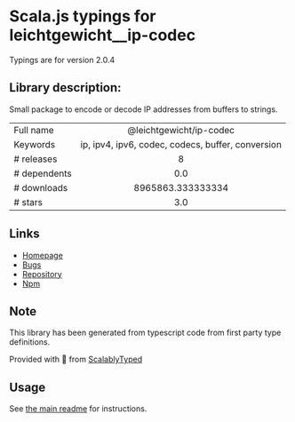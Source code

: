 
# Scala.js typings for leichtgewicht__ip-codec

Typings are for version 2.0.4

## Library description:
Small package to encode or decode IP addresses from buffers to strings.

|                    |                 |
| ------------------ | :-------------: |
| Full name          | @leichtgewicht/ip-codec |
| Keywords           | ip, ipv4, ipv6, codec, codecs, buffer, conversion |
| # releases         | 8 |
| # dependents       | 0.0 |
| # downloads        | 8965863.333333334 |
| # stars            | 3.0 |

## Links
- [Homepage](https://github.com/martinheidegger/ip-codec#readme)
- [Bugs](https://github.com/martinheidegger/ip-codec/issues)
- [Repository](https://github.com/martinheidegger/ip-codec)
- [Npm](https://www.npmjs.com/package/%40leichtgewicht%2Fip-codec)
    


## Note
This library has been generated from typescript code from first party type definitions.

Provided with :purple_heart: from [ScalablyTyped](https://github.com/oyvindberg/ScalablyTyped)

## Usage
See [the main readme](../../readme.md) for instructions.


